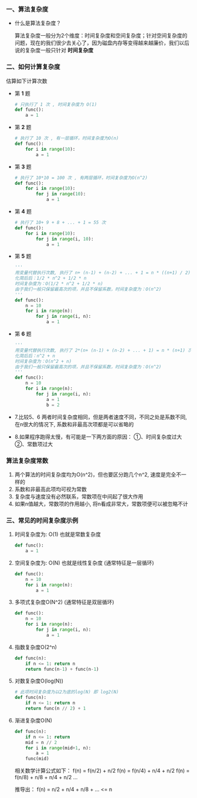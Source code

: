 ### 一、算法复杂度

- 什么是算法复杂度？

	算法复杂度一般分为2个维度：时间复杂度和空间复杂度；针对空间复杂度的问题，现在的我们很少去关心了，因为磁盘内存等变得越来越廉价，我们以后说的复杂度一般只针对 **时间复杂度**

### 二、如何计算复杂度

估算如下计算次数

- 第 **1** 题

    ```python
    # 只执行了 1 次 , 时间复杂度为 O(1)
    def func():
        a = 1
    ```


- 第 **2** 题
	```python
    # 执行了 10 次 , 有一层循环，时间复杂度为O(n) 
	def func():
		for i in range(10):
			a = 1	
	```

- 第 **3** 题
	```python
    # 执行了 10*10 = 100 次 , 有两层循环，时间复杂度为O(n^2)
	def func():
		for i in range(10):
			for j in range(10):
				a = 1
	```

- 第 **4** 题
	```python
    # 执行了 10+ 9 + 8 + ... + 1 = 55 次
	def func():
		for i in range(10):
			for j in range(i, 10):
				a = 1
	```

- 第 **5** 题
	```python
    '''
    用变量代替执行次数, 执行了 n+ (n-1) + (n-2) + ... + 1 = n * ((n+1) / 2)  次
	化简后后：1/2 * n^2 + 1/2 * n
	时间复杂度为：O(1/2 * n^2 + 1/2 * n)
	由于我们一般只保留最高次的项，并且不保留系数，时间复杂度为：O(n^2)
    '''
	def func():
		n = 10
		for i in range(n):
			for j in range(i, n):
				a = 1
	```
	
	
- 第 **6** 题
	```python
    '''
    用变量代替执行次数, 执行了 2*(n+ (n-1) + (n-2) + ... + 1) = n * (n+1) 次
	化简后后：n^2 + n
	时间复杂度为：O(n^2 + n)
	由于我们一般只保留最高次的项，并且不保留系数，时间复杂度为：O(n^2)
	'''
    def func():
		n = 10
		for i in range(n):
			for j in range(i, n):
				a = 1
				b = 2
	```
	

- 7.比较5、6 两者时间复杂度相同，但是两者速度不同，不同之处是系数不同, 在n很大的情况下, 系数和非最高次项都是可以省略的

- 8.如果程序跑得太慢，有可能是一下两方面的原因：
	①、时间复杂度过大 ②、常数项过大

### 算法复杂度常数
1. 两个算法的时间复杂度均为O(n^2)，但也要区分跑几个n^2, 速度是完全不一样的
2. 系数和非最高此项均可视为常数
3. 复杂度与速度没有必然联系，常数项在中间起了很大作用
4. 如果n值越大，常数项的作用越小, 将n看成非常大，常数项便可以被忽略不计

### 三、常见的时间复杂度示例

1. 时间复杂度为: O(1) 也就是常数复杂度

	```python
	def func():
		a = 1
	```

2. 空间复杂度为: O(N) 也就是线性复杂度 (通常特征是一层循环)

	```python
	def func():
		n = 10
		for i in range(n):
			a = 1
	
	```

3. 多项式复杂度O(N^2) (通常特征是双层循环)

	```python
	def func():
		n = 10
		for i in range(n):
			for j in range(i, n):
				a = 1
	```

4. 指数复杂度O(2^n)

	```python
	def func(n):
		if n <= 1: return n
		return func(n-1) + func(n-1)
	```

5. 对数复杂度O(log(N))

	```python
	# 此项时间复杂度为以2为底的log(N) 即 log2(N)
	def func(n):
		if n <= 1: return n
		return func(n // 2) + 1
	```

6. 渐进复杂度O(N)

	```python
	def func(n):
		if n <= 1: return
		mid = n // 2
		for i in range(mid+1, n):
			a = 1
		func(mid)
	```
  
	  相关数学计算公式如下：
		f(n) = f(n/2) + n/2
		f(n) = f(n/4) + n/4 + n/2
		f(n) = f(n/8) + n/8 + n/4 + n/2
		...
		
	推导出：
	f(n) = n/2 + n/4 + n/8 + ... <= n
